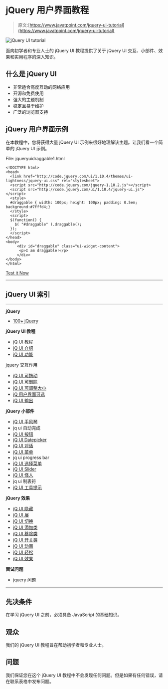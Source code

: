 # jQuery 用户界面教程

> 原文:[https://www.javatpoint.com/jquery-ui-tutorial](https://www.javatpoint.com/jquery-ui-tutorial)

![jQuery UI tutorial](../Images/c9babb0753e4122e1c14b885da0d8686.png)

面向初学者和专业人士的 jQuery UI 教程提供了关于 jQuery UI 交互、小部件、效果和实用程序的深入知识。

## 什么是 jQuery UI

*   非常适合高度互动的网络应用
*   开源和免费使用
*   强大的主题机制
*   稳定且易于维护
*   广泛的浏览器支持

## jQuery 用户界面示例

在本教程中，您将获得大量 jQuery UI 示例来很好地理解该主题。让我们看一个简单的 jQuery UI 示例。

File: jqueryuidraggable1.html

```
<!DOCTYPE html>
<head>
  <link href="http://code.jquery.com/ui/1.10.4/themes/ui-lightness/jquery-ui.css" rel="stylesheet">
  <script src="http://code.jquery.com/jquery-1.10.2.js"></script>
  <script src="http://code.jquery.com/ui/1.10.4/jquery-ui.js"></script>
  <style>
  #draggable { width: 100px; height: 100px; padding: 0.5em; background:#7fffd4;}
  </style>
  <script>
  $(function() {
    $( "#draggable" ).draggable();
  });
  </script>
</head>
<body>
     <div id="draggable" class="ui-widget-content">
	  <p>I am draggable!</p>
     </div>
</body>
</html>

```

[Test it Now](https://www.javatpoint.com/oprweb/test.jsp?filename=jqueryuidraggable1)

* * *

## jQuery UI 索引

* * *

**jQuery**

*   [100+ jQuery](jquery-tutorial)

**jQuery UI 教程**

*   [jQ UI 教程](jquery-ui-tutorial)
*   [jQ UI 介绍](jquery-ui-introduction)
*   [jQ UI 功能](jquery-ui-features)

jquery 交互作用

*   [jQ UI 可拖动](jquery-ui-draggable)
*   [jQ UI 可删除](jquery-ui-droppable)
*   [jQ UI 可调整大小](jquery-ui-resizable)
*   [jQ 用户界面可选](jquery-ui-selectable)
*   [jQ UI 输出](jquery-ui-sortable)

**jQuery 小部件**

*   [jQ UI 手风琴](jquery-ui-accordion)
*   jq ui 自动完成
*   [jQ UI 按钮](jquery-ui-button)
*   [jQ UI Datepicker](jquery-ui-datepicker)
*   [jQ UI 对话](jquery-ui-dialog)
*   [jQ UI 菜单](jquery-ui-menu)
*   jq ui progress bar
*   [jQ UI 选择菜单](jquery-ui-selectmenu)
*   [jQ UI Slider](jquery-ui-slider)
*   [jQ UI 怪人](jquery-ui-spinner)
*   jq ui 制表符
*   [jQ UI 工具提示](jquery-ui-tooltip)

**jQuery 效果**

*   [jQ UI 隐藏](jquery-ui-hide)
*   [jQ UI 展](jquery-ui-show)
*   [jQ UI 切换](jquery-ui-toggle)
*   [jQ UI 添加类](jquery-ui-addclass)
*   [jQ UI 移除类](jquery-ui-removeclass)
*   [jQ UI 开关类](jquery-ui-switchclass)
*   [jQ UI 动画](jquery-ui-animation)
*   [jQ UI 轻松](jquery-ui-easing)
*   [jQ UI 效果](jquery-ui-effect)

**面试问题**

*   jquery 问题

* * *

## 先决条件

在学习 jQuery UI 之前，必须具备 JavaScript 的基础知识。

## 观众

我们的 jQuery UI 教程旨在帮助初学者和专业人士。

## 问题

我们保证您在这个 jQuery UI 教程中不会发现任何问题。但是如果有任何错误，请在联系表格中发布问题。